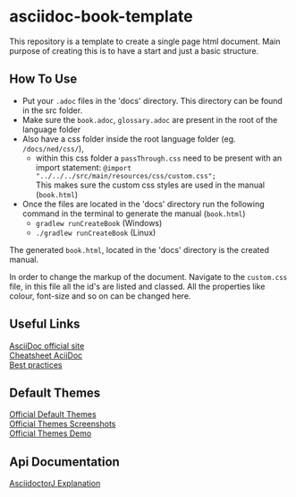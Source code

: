 # asciidoc-book-template
This repository is a template to create a single page html document. 
Main purpose of creating this is to have a start and just a basic structure.

## How To Use
- Put your `.adoc` files in the 'docs' directory. This directory can be found in the src folder.
- Make sure the `book.adoc`, `glossary.adoc` are present in the root of the language folder
- Also have a css folder inside the root language folder (eg. `/docs/ned/css/`),
    - within this css folder a `passThrough.css` need to be present with an import statement:
    `@import "../../../src/main/resources/css/custom.css";`  
    This makes sure the custom css styles are used in the manual (`book.html`)
- Once the files are located in the 'docs' directory run the following command in the terminal to generate the manual (`book.html`)
    - `gradlew runCreateBook` (Windows)
    - `./gradlew runCreateBook` (Linux)

The generated `book.html`, located in the 'docs' directory is the created manual.

In order to change the markup of the document. Navigate to the `custom.css` file, in this file all the id's are listed
and classed. All the properties like colour, font-size and so on can be changed here.

## Useful Links
[AsciiDoc official site](https://asciidoc.org/)  
[Cheatsheet AciiDoc](https://powerman.name/doc/asciidoc)  
[Best practices](https://asciidoctor.org/docs/asciidoc-recommended-practices/)  

## Default Themes
[Official Default Themes](https://github.com/darshandsoni/asciidoctor-skins)  
[Official Themes Screenshots](https://darshandsoni.com/asciidoctor-skins/screenshots/)  
[Official Themes Demo](https://darshandsoni.com/asciidoctor-skins/)

## Api Documentation
[AsciidoctorJ Explanation](https://asciidoctor.org/docs/asciidoctorj/#converting-documents)
